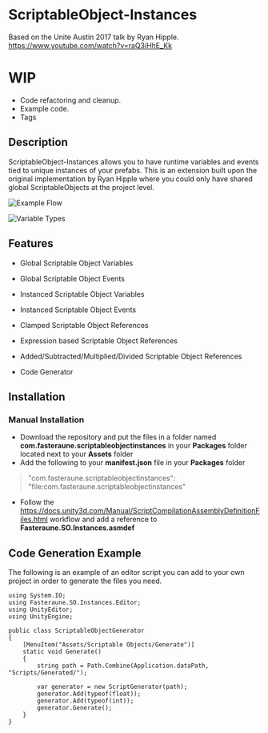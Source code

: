 # ScriptableObject-Instances
Based on the Unite Austin 2017 talk by Ryan Hipple.
https://www.youtube.com/watch?v=raQ3iHhE_Kk

# WIP
- Code refactoring and cleanup.
- Example code.
- Tags

## Description
ScriptableObject-Instances allows you to have runtime variables and events tied to unique instances of your prefabs. This is an extension built upon the original implementation by Ryan Hipple where you could only have shared global ScriptableObjects at the project level.

![Example Flow](https://i.imgur.com/OWPdgei.png)

![Variable Types](https://i.imgur.com/X08VBnb.png)
## Features

* Global Scriptable Object Variables
* Global Scriptable Object Events
* Instanced Scriptable Object Variables
* Instanced Scriptable Object Events

* Clamped Scriptable Object References
* Expression based Scriptable Object References
* Added/Subtracted/Multiplied/Divided Scriptable Object References
* Code Generator

## Installation

### Manual Installation
- Download the repository and put the files in a folder named **com.fasteraune.scriptableobjectinstances** in your **Packages** folder located next to your **Assets** folder
- Add the following to your **manifest.json** file in your **Packages** folder 
> "com.fasteraune.scriptableobjectinstances": "file:com.fasteraune.scriptableobjectinstances"
- Follow the https://docs.unity3d.com/Manual/ScriptCompilationAssemblyDefinitionFiles.html workflow and add a reference to **Fasteraune.SO.Instances.asmdef**

## Code Generation Example

The following is an example of an editor script you can add to your own project in order to generate the files you need. 

```
using System.IO;
using Fasteraune.SO.Instances.Editor;
using UnityEditor;
using UnityEngine;

public class ScriptableObjectGenerator
{
    [MenuItem("Assets/Scriptable Objects/Generate")]
    static void Generate()
    {
        string path = Path.Combine(Application.dataPath, "Scripts/Generated/");
        
        var generator = new ScriptGenerator(path);
        generator.Add(typeof(float));
        generator.Add(typeof(int));
        generator.Generate();
    }
}

```
